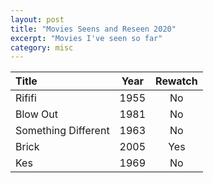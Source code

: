```yaml
---
layout: post
title: "Movies Seens and Reseen 2020"
excerpt: "Movies I've seen so far"
category: misc
---
```


Title | Year | Rewatch
:---  | :---: | :---:
Rififi | 1955 | No
Blow Out | 1981 | No
Something Different | 1963 | No
Brick | 2005 | Yes
Kes | 1969 | No